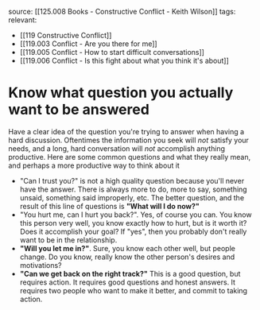source: [[125.008 Books - Constructive Conflict - Keith Wilson]]
tags: 
relevant:
- [[119 Constructive Conflict]]
- [[119.003 Conflict - Are you there for me]]
- [[119.005 Conflict - How to start difficult conversations]]
- [[119.006 Conflict - Is this fight about what you think it's about]]

# Know what question you actually want to be answered

Have a clear idea of the question you're trying to answer when having a hard discussion. Oftentimes the information you seek will _not_ satisfy your needs, and a long, hard conversation will _not_ accomplish anything productive. Here are some common questions and what they really mean, and perhaps a more productive way to think about it
- "Can I trust you?" is not a high quality question because you'll never have the answer. There is always more to do, more to say, something unsaid, something said improperly, etc. The better question, and the result of this line of questions is **"What will I do now?"**
- "You hurt me, can I hurt you back?". Yes, of course you can. You know this person very well, you know exactly how to hurt, but is it worth it? Does it accomplish your goal? If "yes", then you probably don't really want to be in the relationship.
- **"Will you let me in?"**. Sure, you know each other well, but people change. Do you know, really know the other person's desires and motivations?
- **"Can we get back on the right track?"** This is a good question, but requires action. It requires good questions and honest answers. It requires two people who want to make it better, and commit to taking action.


